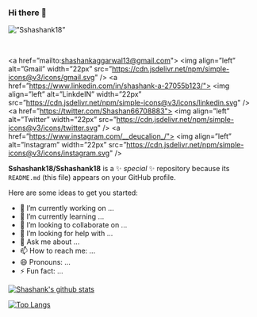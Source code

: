 ### Hi there 👋


<p align=””> <img src=”https://komarev.com/ghpvc/?username=Sshashank18" alt=”Sshashank18” /> </p>
<br/>

<a href=”mailto:shashankaggarwal13@gmail.com">
<img align=”left” alt=”Gmail” width=”22px” src=”https://cdn.jsdelivr.net/npm/simple-icons@v3/icons/gmail.svg" />
</a>
<a href=”https://www.linkedin.com/in/shashank-a-27055b123/">
<img align=”left” alt=”LinkdeIN” width=”22px” src=”https://cdn.jsdelivr.net/npm/simple-icons@v3/icons/linkedin.svg" />
</a>
<a href=”https://twitter.com/Shashan66708883">
<img align=”left” alt=”Twitter” width=”22px” src=”https://cdn.jsdelivr.net/npm/simple-icons@v3/icons/twitter.svg" />
</a>
<a href=”https://www.instagram.com/__deucalion_/">
<img align=”left” alt=”Instagram” width=”22px” src=”https://cdn.jsdelivr.net/npm/simple-icons@v3/icons/instagram.svg" />
</a>
<br />


**Sshashank18/Sshashank18** is a ✨ _special_ ✨ repository because its `README.md` (this file) appears on your GitHub profile.

Here are some ideas to get you started:

- 🔭 I’m currently working on ...
- 🌱 I’m currently learning ...
- 👯 I’m looking to collaborate on ...
- 🤔 I’m looking for help with ...
- 💬 Ask me about ...
- 📫 How to reach me: ...
- 😄 Pronouns: ...
- ⚡ Fun fact: ...

[![Shashank's github stats](https://github-readme-stats.vercel.app/api?username=Sshashank18&count_private=true&show_icons=true&theme=radical&hide_rank=false)](https://github.com/anuraghazra/github-readme-stats)
                                                                                                                     
[![Top Langs](https://github-readme-stats.vercel.app/api/top-langs/?username=Sshashank18)](https://github.com/anuraghazra/github-readme-stats)
